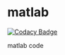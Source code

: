 # matlab

[![Codacy Badge](https://api.codacy.com/project/badge/Grade/66fe989e78ec4128af62488a1f1d7954)](https://app.codacy.com/gh/caiupi/matlab?utm_source=github.com&utm_medium=referral&utm_content=caiupi/matlab&utm_campaign=Badge_Grade)

matlab code
